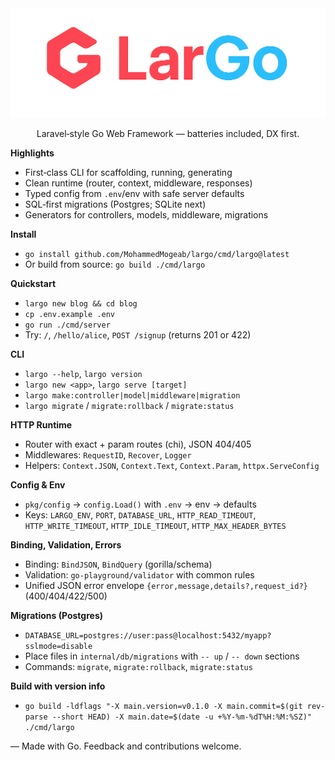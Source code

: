 <div align="center">

  <img src="largo_logo.png" alt="LarGo Installer UI" width="800" />

Laravel‑style Go Web Framework — batteries included, DX first.

</div>

**Highlights**
- First‑class CLI for scaffolding, running, generating
- Clean runtime (router, context, middleware, responses)
- Typed config from `.env`/env with safe server defaults
- SQL‑first migrations (Postgres; SQLite next)
- Generators for controllers, models, middleware, migrations

**Install**
- `go install github.com/MohammedMogeab/largo/cmd/largo@latest`
- Or build from source: `go build ./cmd/largo`

**Quickstart**
- `largo new blog && cd blog`
- `cp .env.example .env`
- `go run ./cmd/server`
- Try: `/`, `/hello/alice`, `POST /signup` (returns 201 or 422)

**CLI**
- `largo --help`, `largo version`
- `largo new <app>`, `largo serve [target]`
- `largo make:controller|model|middleware|migration`
- `largo migrate` / `migrate:rollback` / `migrate:status`

**HTTP Runtime**
- Router with exact + param routes (chi), JSON 404/405
- Middlewares: `RequestID`, `Recover`, `Logger`
- Helpers: `Context.JSON`, `Context.Text`, `Context.Param`, `httpx.ServeConfig`

**Config & Env**
- `pkg/config` → `config.Load()` with `.env` → env → defaults
- Keys: `LARGO_ENV`, `PORT`, `DATABASE_URL`, `HTTP_READ_TIMEOUT`, `HTTP_WRITE_TIMEOUT`, `HTTP_IDLE_TIMEOUT`, `HTTP_MAX_HEADER_BYTES`

**Binding, Validation, Errors**
- Binding: `BindJSON`, `BindQuery` (gorilla/schema)
- Validation: `go-playground/validator` with common rules
- Unified JSON error envelope `{error,message,details?,request_id?}` (400/404/422/500)

**Migrations (Postgres)**
- `DATABASE_URL=postgres://user:pass@localhost:5432/myapp?sslmode=disable`
- Place files in `internal/db/migrations` with `-- up` / `-- down` sections
- Commands: `migrate`, `migrate:rollback`, `migrate:status`

**Build with version info**
- `go build -ldflags "-X main.version=v0.1.0 -X main.commit=$(git rev-parse --short HEAD) -X main.date=$(date -u +%Y-%m-%dT%H:%M:%SZ)" ./cmd/largo`

— Made with Go. Feedback and contributions welcome.

